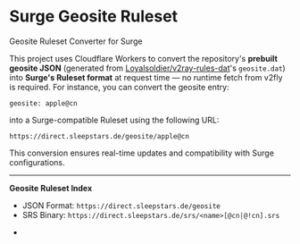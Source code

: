 # Surge Geosite Ruleset

Geosite Ruleset Converter for Surge

This project uses Cloudflare Workers to convert the repository's **prebuilt geosite JSON** (generated from [Loyalsoldier/v2ray-rules-dat](https://github.com/Loyalsoldier/v2ray-rules-dat)'s `geosite.dat`) into **Surge's Ruleset format** at request time — no runtime fetch from v2fly is required. For instance, you can convert the geosite entry:
```
geosite: apple@cn
```
into a Surge-compatible Ruleset using the following URL:
```
https://direct.sleepstars.de/geosite/apple@cn
```
This conversion ensures real-time updates and compatibility with Surge configurations.

---

**Geosite Ruleset Index**

* JSON Format: `https://direct.sleepstars.de/geosite`
* SRS Binary: `https://direct.sleepstars.de/srs/<name>[@cn|@!cn].srs`
-
